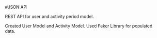 #JSON API

REST API for user and activity period model.

Created User Model and Activity Model.
Used Faker Library for populated data.
